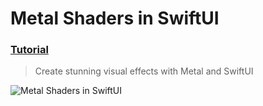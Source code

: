   # Metal Shaders in SwiftUI
 ### [Tutorial](https://designcode.io/swiftui-handbook-metal-shaders)
> Create stunning visual effects with Metal and SwiftUI
  
  ![Metal Shaders in SwiftUI](https://github.com/mrgsdev/DesignCode/assets/157994617/ec17f80a-f229-490d-a4cc-11897c83d742)
 